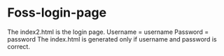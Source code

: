 # Foss-login-page

The index2.html is the login page.
Username = username
Password = password
The index.html is generated only if username and password is correct.
